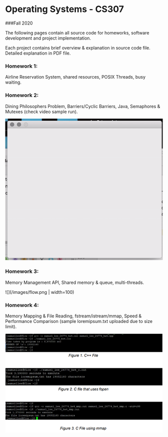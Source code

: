 # Operating Systems - CS307 

###Fall 2020

The following pages contain all source code for homeworks, software development and project implementation.

Each project contains brief overview & explanation in source code file. Detailed explanation in PDF file. 

### Homework 1:

Airline Reservation System, shared resources, POSIX Threads, busy waiting. 

### Homework 2:

Dining Philosophers Problem, Barriers/Cyclic Barriers, Java, Semaphores & Mutexes (check video sample run). 

![](diningPhilosophers.gif)



### Homework 3:

Memory Management API, Shared memory & queue, multi-threads. 


![](/images/flow.png  | width=100)



### Homework 4:

Memory Mapping & File Reading, fstream/istream/mmap, Speed & Performance Comparison (sample loremipsum.txt uploaded due to size limit). 

![](/images/sampleRun.png)
